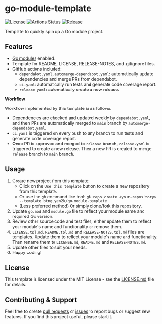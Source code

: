 # go-module-template

[![License](https://img.shields.io/badge/license-MIT-blue.svg)](https://opensource.org/licenses/MIT)
[![Actions Status](https://github.com/btnguyen2k/go-module-template/workflows/ci/badge.svg)](https://github.com/btnguyen2k/go-module-template/actions)
[![Release](https://img.shields.io/github/release/btnguyen2k/go-module-template.svg?style=flat-square)](RELEASE-NOTES.md)

Template to quickly spin up a Go module project.

## Features

- [Go modules](https://blog.golang.org/using-go-modules) enabled.
- Template for README, LICENSE, RELEASE-NOTES, and .gitignore files.
- GitHub actions included:
  - `dependabot.yaml`, `automerge-dependabot.yaml`: automatically update dependencies and merge PRs from dependabot.
  - `ci.yaml`: automatically run tests and generate code coverage report.
  - `release.yaml`: automatically create a new release.

**Workflow**

Workflow implemented by this template is as follows:

- Dependencies are checked and updated weekly by `dependabot.yaml`, and then PRs are automatically merged to `main` branch by `automerge-dependabot.yaml`.
- `ci.yaml` is triggered on every push to any branch to run tests and generate code coverage report.
- Once PR is approved and merged to `release` branch, `release.yaml` is triggered to create a new release. Then a new PR is created to merge `release` branch to `main` branch.

## Usage

1. Create new project from this template:
   - Click on the `Use this template` button to create a new repository from this template.
   - Or use the `gh` command line tool: `gh repo create <your-repository> --template btnguyen2k/go-module-template`
   - (Less preferred method) Or simply clone/fork this repository.
2. Update `go.mod` and `module.go` file to reflect your module name and required Go version.
3. Review other source code and test files, either update them to reflect your module's name and functionality or remove them.
4. `LICENSE.tpl.md`, `README.tpl.md` and `RELEASE-NOTES.tpl.md` files are templates. Update them to reflect your module's name and functionality. Then rename them to `LICENSE.md`, `README.md` and `RELEASE-NOTES.md`.
5. Update other files to suit your needs.
6. Happy coding!

## License

This template is licensed under the MIT License - see the [LICENSE.md](LICENSE.md) file for details.

## Contributing & Support

Feel free to create [pull requests](https://github.com/btnguyen2k/go-module-template/pulls) or [issues](https://github.com/btnguyen2k/go-module-template/issues) to report bugs or suggest new features. If you find this project useful, please start it.
